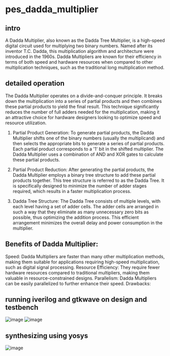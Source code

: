 # pes_dadda_multiplier

## intro 
A Dadda Multiplier, also known as the Dadda Tree Multiplier, is a high-speed digital circuit used for multiplying two binary numbers. Named after its inventor T.C. Dadda, this multiplication algorithm and architecture were introduced in the 1960s. Dadda Multipliers are known for their efficiency in terms of both speed and hardware resources when compared to other multiplication techniques, such as the traditional long multiplication method.

## detailed operation

The Dadda Multiplier operates on a divide-and-conquer principle. It breaks down the multiplication into a series of partial products and then combines these partial products to yield the final result. This technique significantly reduces the number of full adders needed for the multiplication, making it an attractive choice for hardware designers looking to optimize speed and resource utilization.

1. Partial Product Generation:
To generate partial products, the Dadda Multiplier shifts one of the binary numbers (usually the multiplicand) and then selects the appropriate bits to generate a series of partial products. Each partial product corresponds to a '1' bit in the shifted multiplier. The Dadda Multiplier uses a combination of AND and XOR gates to calculate these partial products.

2. Partial Product Reduction:
After generating the partial products, the Dadda Multiplier employs a binary tree structure to add these partial products together. This tree structure is referred to as the Dadda Tree. It is specifically designed to minimize the number of adder stages required, which results in a faster multiplication process.

3. Dadda Tree Structure:
The Dadda Tree consists of multiple levels, with each level having a set of adder cells. The adder cells are arranged in such a way that they eliminate as many unnecessary zero bits as possible, thus optimizing the addition process. This efficient arrangement minimizes the overall delay and power consumption in the multiplier.

## Benefits of Dadda Multiplier:

Speed: Dadda Multipliers are faster than many other multiplication methods, making them suitable for applications requiring high-speed multiplication, such as digital signal processing.
Resource Efficiency: They require fewer hardware resources compared to traditional multipliers, making them valuable in resource-constrained designs.
Parallelism: Dadda Multipliers can be easily parallelized to further enhance their speed.
Drawbacks:

## running iverilog and gtkwave on design and testbench

![image](https://github.com/JiteshNayak2004/pes_dadda_multiplier/assets/117510555/79163223-ddd8-4a29-a0d5-fc5fc2dc6c99)
![image](https://github.com/JiteshNayak2004/pes_dadda_multiplier/assets/117510555/418b3edd-cec8-4d2a-93ec-47403b81c290)

## synthesizing using yosys
![image](https://github.com/JiteshNayak2004/pes_dadda_multiplier/assets/117510555/a5ee0c7f-89fb-4de7-bf74-0b1fb3522209)
